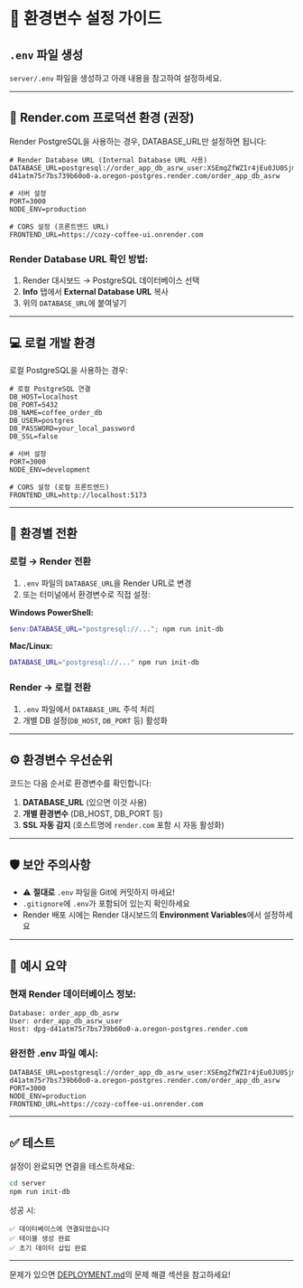 # 🔐 환경변수 설정 가이드

## `.env` 파일 생성

`server/.env` 파일을 생성하고 아래 내용을 참고하여 설정하세요.

---

## 📝 Render.com 프로덕션 환경 (권장)

Render PostgreSQL을 사용하는 경우, DATABASE_URL만 설정하면 됩니다:

```env
# Render Database URL (Internal Database URL 사용)
DATABASE_URL=postgresql://order_app_db_asrw_user:XSEmgZfWZIr4jEu0JU0SjmuzkyNZY6lZ@dpg-d41atm75r7bs739b60o0-a.oregon-postgres.render.com/order_app_db_asrw

# 서버 설정
PORT=3000
NODE_ENV=production

# CORS 설정 (프론트엔드 URL)
FRONTEND_URL=https://cozy-coffee-ui.onrender.com
```

### Render Database URL 확인 방법:

1. Render 대시보드 → PostgreSQL 데이터베이스 선택
2. **Info** 탭에서 **External Database URL** 복사
3. 위의 `DATABASE_URL`에 붙여넣기

---

## 💻 로컬 개발 환경

로컬 PostgreSQL을 사용하는 경우:

```env
# 로컬 PostgreSQL 연결
DB_HOST=localhost
DB_PORT=5432
DB_NAME=coffee_order_db
DB_USER=postgres
DB_PASSWORD=your_local_password
DB_SSL=false

# 서버 설정
PORT=3000
NODE_ENV=development

# CORS 설정 (로컬 프론트엔드)
FRONTEND_URL=http://localhost:5173
```

---

## 🔄 환경별 전환

### 로컬 → Render 전환

1. `.env` 파일의 `DATABASE_URL`을 Render URL로 변경
2. 또는 터미널에서 환경변수로 직접 설정:

**Windows PowerShell:**
```powershell
$env:DATABASE_URL="postgresql://..."; npm run init-db
```

**Mac/Linux:**
```bash
DATABASE_URL="postgresql://..." npm run init-db
```

### Render → 로컬 전환

1. `.env` 파일에서 `DATABASE_URL` 주석 처리
2. 개별 DB 설정(`DB_HOST`, `DB_PORT` 등) 활성화

---

## ⚙️ 환경변수 우선순위

코드는 다음 순서로 환경변수를 확인합니다:

1. **DATABASE_URL** (있으면 이것 사용)
2. **개별 환경변수** (DB_HOST, DB_PORT 등)
3. **SSL 자동 감지** (호스트명에 `render.com` 포함 시 자동 활성화)

---

## 🛡️ 보안 주의사항

- ⚠️ **절대로** `.env` 파일을 Git에 커밋하지 마세요!
- `.gitignore`에 `.env`가 포함되어 있는지 확인하세요
- Render 배포 시에는 Render 대시보드의 **Environment Variables**에서 설정하세요

---

## 📌 예시 요약

### 현재 Render 데이터베이스 정보:

```
Database: order_app_db_asrw
User: order_app_db_asrw_user
Host: dpg-d41atm75r7bs739b60o0-a.oregon-postgres.render.com
```

### 완전한 .env 파일 예시:

```env
DATABASE_URL=postgresql://order_app_db_asrw_user:XSEmgZfWZIr4jEu0JU0SjmuzkyNZY6lZ@dpg-d41atm75r7bs739b60o0-a.oregon-postgres.render.com/order_app_db_asrw
PORT=3000
NODE_ENV=production
FRONTEND_URL=https://cozy-coffee-ui.onrender.com
```

---

## ✅ 테스트

설정이 완료되면 연결을 테스트하세요:

```bash
cd server
npm run init-db
```

성공 시:
```
✅ 데이터베이스에 연결되었습니다
✅ 테이블 생성 완료
✅ 초기 데이터 삽입 완료
```

---

문제가 있으면 [DEPLOYMENT.md](../DEPLOYMENT.md)의 문제 해결 섹션을 참고하세요!

